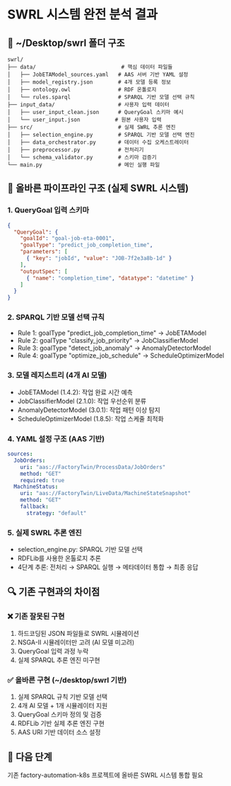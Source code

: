 # SWRL 시스템 완전 분석 결과

## 📂 ~/Desktop/swrl 폴더 구조
```
swrl/
├── data/                           # 핵심 데이터 파일들
│   ├── JobETAModel_sources.yaml   # AAS 서버 기반 YAML 설정
│   ├── model_registry.json        # 4개 모델 등록 정보
│   ├── ontology.owl               # RDF 온톨로지
│   └── rules.sparql               # SPARQL 기반 모델 선택 규칙
├── input_data/                    # 사용자 입력 데이터
│   ├── user_input_clean.json      # QueryGoal 스키마 예시
│   └── user_input.json           # 원본 사용자 입력
├── src/                           # 실제 SWRL 추론 엔진
│   ├── selection_engine.py        # SPARQL 기반 모델 선택 엔진
│   ├── data_orchestrator.py       # 데이터 수집 오케스트레이터
│   ├── preprocessor.py            # 전처리기
│   └── schema_validator.py        # 스키마 검증기
└── main.py                        # 메인 실행 파일
```

## 🎯 올바른 파이프라인 구조 (실제 SWRL 시스템)

### 1. QueryGoal 입력 스키마
```json
{
  "QueryGoal": {
    "goalId": "goal-job-eta-0001",
    "goalType": "predict_job_completion_time",
    "parameters": [
      { "key": "jobId", "value": "JOB-7f2e3a8b-1d" }
    ],
    "outputSpec": [
      { "name": "completion_time", "datatype": "datetime" }
    ]
  }
}
```

### 2. SPARQL 기반 모델 선택 규칙
- Rule 1: goalType "predict_job_completion_time" → JobETAModel
- Rule 2: goalType "classify_job_priority" → JobClassifierModel  
- Rule 3: goalType "detect_job_anomaly" → AnomalyDetectorModel
- Rule 4: goalType "optimize_job_schedule" → ScheduleOptimizerModel

### 3. 모델 레지스트리 (4개 AI 모델)
- JobETAModel (1.4.2): 작업 완료 시간 예측
- JobClassifierModel (2.1.0): 작업 우선순위 분류
- AnomalyDetectorModel (3.0.1): 작업 패턴 이상 탐지
- ScheduleOptimizerModel (1.8.5): 작업 스케줄 최적화

### 4. YAML 설정 구조 (AAS 기반)
```yaml
sources:
  JobOrders:
    uri: "aas://FactoryTwin/ProcessData/JobOrders"
    method: "GET"
    required: true
  MachineStatus:
    uri: "aas://FactoryTwin/LiveData/MachineStateSnapshot"
    method: "GET"
    fallback:
      strategy: "default"
```

### 5. 실제 SWRL 추론 엔진
- selection_engine.py: SPARQL 기반 모델 선택
- RDFLib를 사용한 온톨로지 추론
- 4단계 추론: 전처리 → SPARQL 실행 → 메타데이터 통합 → 최종 응답

## 🔍 기존 구현과의 차이점

### ❌ 기존 잘못된 구현
1. 하드코딩된 JSON 파일들로 SWRL 시뮬레이션
2. NSGA-II 시뮬레이터만 고려 (AI 모델 미고려)
3. QueryGoal 입력 과정 누락
4. 실제 SPARQL 추론 엔진 미구현

### ✅ 올바른 구현 (~/desktop/swrl 기반)
1. 실제 SPARQL 규칙 기반 모델 선택
2. 4개 AI 모델 + 1개 시뮬레이터 지원
3. QueryGoal 스키마 정의 및 검증
4. RDFLib 기반 실제 추론 엔진 구현
5. AAS URI 기반 데이터 소스 설정

## 📝 다음 단계
기존 factory-automation-k8s 프로젝트에 올바른 SWRL 시스템 통합 필요